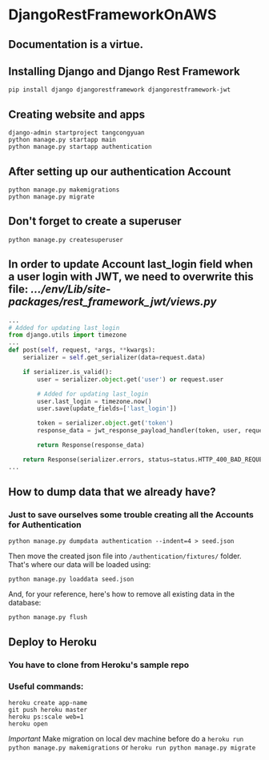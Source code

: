 # DjangoRestFrameworkOnAWS
## Documentation is a virtue.

## Installing Django and Django Rest Framework
```
pip install django djangorestframework djangorestframework-jwt
```

## Creating website and apps
```
django-admin startproject tangcongyuan
python manage.py startapp main
python manage.py startapp authentication
```

## After setting up our authentication Account
```
python manage.py makemigrations
python manage.py migrate
```

## Don't forget to create a superuser
```
python manage.py createsuperuser
```

## In order to update Account last_login field when a user login with JWT, we need to overwrite this file: *.../env/Lib/site-packages/rest_framework_jwt/views.py*

```python
...
# Added for updating last_login
from django.utils import timezone
...
def post(self, request, *args, **kwargs):
    serializer = self.get_serializer(data=request.data)

    if serializer.is_valid():
        user = serializer.object.get('user') or request.user

        # Added for updating last_login
        user.last_login = timezone.now()
        user.save(update_fields=['last_login'])

        token = serializer.object.get('token')
        response_data = jwt_response_payload_handler(token, user, request)

        return Response(response_data)

    return Response(serializer.errors, status=status.HTTP_400_BAD_REQUEST)
...
```

## How to dump data that we already have?
### Just to save ourselves some trouble creating all the Accounts for Authentication
```
python manage.py dumpdata authentication --indent=4 > seed.json
```
Then move the created json file into `/authentication/fixtures/` folder. That's where our data will be loaded using:
```
python manage.py loaddata seed.json
```
And, for your reference, here's how to remove all existing data in the database:
```
python manage.py flush
```

## Deploy to Heroku
### You have to clone from Heroku's sample repo
### Useful commands:
```
heroku create app-name
git push heroku master
heroku ps:scale web=1
heroku open
```

*Important* Make migration on local dev machine before do a `heroku run python manage.py makemigrations` or `heroku run python manage.py migrate`

